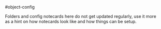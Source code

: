 #object-config

Folders and config notecards here do not get updated regularly, use it more as a hint on how notecards look like and how things can be setup.
